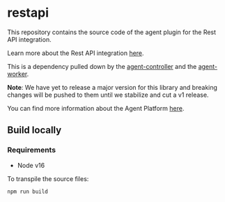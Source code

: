 # restapi

This repository contains the source code of the agent plugin for the Rest API integration.

Learn more about the Rest API integration [here](https://docs.superblocks.com/integrations/connect-integrations/rest-apis).

This is a dependency pulled down by the [agent-controller](https://github.com/superblocksteam/agent-controller) and the [agent-worker](https://github.com/superblocksteam/agent-worker).

**Note**: We have yet to release a major version for this library and breaking changes will be pushed to them until we stabilize and cut a v1 release.

You can find more information about the Agent Platform [here](https://github.com/superblocksteam/agent).

## Build locally

### Requirements

- Node v16

To transpile the source files:

```bash
npm run build
```
